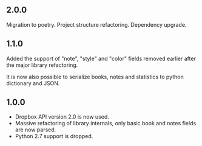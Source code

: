 2.0.0
---
Migration to poetry.
Project structure refactoring.
Dependency upgrade.

1.1.0
---
Added the support of "note", "style" and "color" fields removed earlier
after the major library refactoring.

It is now also possible to serialize books, notes and statistics to python dictionary
and JSON.

1.0.0
---
- Dropbox API version 2.0 is now used.
- Massive refactoring of library internals, only basic book and notes fields are now parsed.
- Python 2.7 support is dropped.